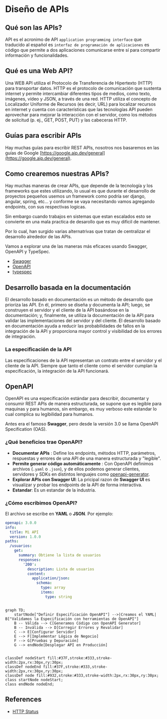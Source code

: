 # Diseño de APIs


## Qué son las APIs?

API es el acronimo de API `application programming interface` que traducido al español es `interfaz de programación de aplicaciones` es código  que permite a dos aplicaciones comunicarse entre sí para compartir información y funcionalidades. 

## Qué es una Web API?

Una WEB API utiliza el Protocolo de Transferencia de Hipertexto (HTTP) para transportar datos. HTTP es el protocolo de comunicación que sustenta internet y permite intercambiar diferentes tipos de medios, como texto, imágenes, vídeo y JSON, a través de una red. HTTP utiliza el concepto de Localizador Uniforme de Recursos (es decir, URL) para localizar recursos en internet y cuenta con características que las tecnologías API pueden aprovechar para mejorar la interacción con el servidor, como los métodos de solicitud (p. ej., GET, POST, PUT) y las cabeceras HTTP.

## Guías para escribir APIs

Hay muchas guías para escribir REST APIs, nosotros nos basaremos en las guías de Google [https://google.aip.dev/general](https://google.aip.dev/general).


## Como crearemos nuestras APIs?

Hay muchas maneras de crear APIs, que depende de la tecnología y los frameworks que estes utilizando,  lo usual es que durante el desarrollo de proyectos pequeños usemos un framework como podría ser django, angular, spring, etc... y conforme se vaya necesitando vamos agregando endpoints, con sus respectivas logicas.

Sin embargo cuando trabajos en sistemas que estan escalados esto se convierte en una mala practica de desarollo que es muy dificil de mantener.

Por lo cual, han surgido varias alternatrivas que tratan de centralizar el desarrollo alrededor de las APIs.

Vamos a explorar una de las maneras más eficaces usando Swagger, OpenAPI y TypeSpec.

- [Swagger]()
- [OpenAPI](https://swagger.io/specification/)
- [typespec](https://typespec.io/)


## Desarrollo basada en la documentación

El desarrollo basado en documentación es un método de desarrollo que prioriza las API. En él, primero se diseña y documenta la API; luego, se construyen el servidor y el cliente de la API basándose en la documentación; y, finalmente, se utiliza la documentación de la API para validar las implementaciones del servidor y del cliente. El desarrollo basado en documentación ayuda a reducir las probabilidades de fallos en la integración de la API y proporciona mayor control y visibilidad de los errores de integración.

### La especificación de la API

Las especificaciones de la API representan un contrato entre el servidor y el cliente de la API. Siempre que tanto el cliente como el servidor cumplan la especificación, la integración de la API funcionará.

## OpenAPI

OpenAPI es una especificación estándar para describir, documentar y consumir REST APIs de manera estructurada, se supone que es legible para maquinas y para humanos, sin embargo, es muy verboso este estandar lo cual complica su legibilidad para humanos. 


Antes era  el famoso **Swagger**, pero desde la versión 3.0 se llama OpenAPI Specification (OAS).

### ¿Qué  beneficios trae OpenAPI?

- **Documentar APIs** : Define los endpoints, métodos HTTP, parámetros, respuestas y errores de una API de una manera estructurada y "legible".
- **Permite generar código automáticamente** : Con OpenAPI definimos archivos (`.yaml` o `.json`), y de ellos podemos generar clientes, servidores y SDKs en distintos lenguajes como [openapi-generator](https://github.com/OpenAPITools/openapi-generator).
- **Explorar APIs con Swagger UI**: La pricipal razon de **Swagger UI** es visualizar y probar los endpoints de la API de forma interactiva.
- **Estandar**: Es un estandar de la industria.

### ¿Cómo escribimos OpenAPI?

El archivo se escribe en **YAML** o **JSON**. Por ejemplo:

```yaml title="Ejemplo de OpenAPI"
openapi: 3.0.0
info:
  title: Mi API
  version: 1.0.0
paths:
  /usuarios:
    get:
      summary: Obtiene la lista de usuarios
      responses:
        '200':
          description: Lista de usuarios
          content:
            application/json:
              schema:
                type: array
                items:
                  type: string
```




```mermaid

graph TD;
    startNode["Definir Especificación OpenAPI"] -->|Creamos el YAML| B["Validamos la Especificación con herramientas de OpenAPI"]
    B -- Válida --> C[Generamos Código con OpenAPI Generator]
    B -- Inválida --> D[Corregir Errores y Revalidar]
    C --> E[Configurar Servidor]
    E --> F[Implementar Lógica de Negocio]
    F --> G[Pruebas y Depuración]
    G --> endNode[Desplegar API en Producción]


classDef nodeStart fill:#37F,stroke:#333,stroke-width:2px,rx:30px,ry:30px;
classDef nodeEnd fill:#37F,stroke:#333,stroke-width:2px,rx:30px,ry:30px;
classDef node fill:#932,stroke:#333,stroke-width:2px,rx:30px,ry:30px;
class startNode nodeStart;
class endNode nodeEnd;
```







## References


- [HTTP Status](https://www.iana.org/assignments/http-status-codes/http-status-codes.xhtml)